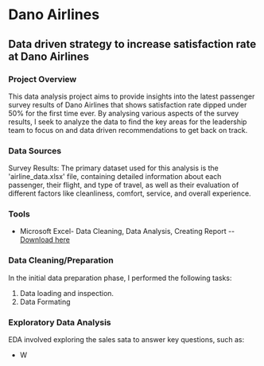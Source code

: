 # Dano Airlines

## Data driven strategy to increase satisfaction rate at Dano Airlines

### Project Overview

This data analysis project aims to provide insights into the latest passenger survey results of Dano Airlines that shows satisfaction rate dipped under 50% for the first time ever. By analysing various aspects of the survey results, I seek to analyze the data to find the key areas for the leadership team to focus on and data driven recommendations to get back on track.

### Data Sources

Survey Results: The primary dataset used for this analysis is the 'airline_data.xlsx' file, containing detailed information about each passenger, their flight, and type of travel, as well as their evaluation of different factors like cleanliness, comfort, service, and overall experience.

### Tools

- Microsoft Excel- Data Cleaning, Data Analysis, Creating Report
  -- [Download here](https://microsoft.com)

### Data Cleaning/Preparation

In the initial data preparation phase, I performed the following tasks:

1. Data loading and inspection.
2. Data Formating

### Exploratory Data Analysis

EDA involved exploring the sales sata to answer key questions, such as:

- W
